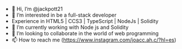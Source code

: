 - 👋 Hi, I’m @jackpott21
- 👀 I’m interested in be a full-stack developer
- Experience in HTML5 | CCS3 | TypeScript | NodeJs | Solidity
- 🌱 I’m currently working with Node js and Solidity
- 💞️ I’m looking to collaborate in the world of web programming
- 📫 How to reach me (https://www.instagram.com/joacc.ah.c/?hl=es)

<!---
jackpott21/jackpott21 is a ✨ special ✨ repository because its `README.md` (this file) appears on your GitHub profile.
You can click the Preview link to take a look at your changes.
--->
